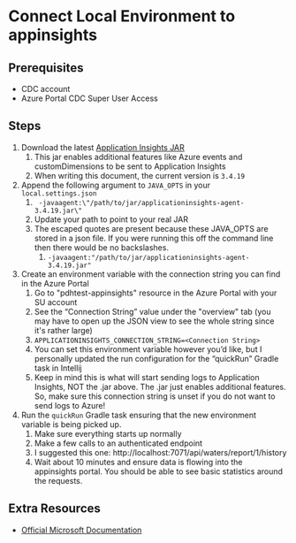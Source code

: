 # Connect Local Environment to appinsights

## Prerequisites

- CDC account
- Azure Portal CDC Super User Access

## Steps

1. Download the latest [Application Insights JAR](https://github.com/microsoft/ApplicationInsights-Java/releases)
    1. This jar enables additional features like Azure events and customDimensions to be sent to Application Insights
    2. When writing this document, the current version is `3.4.19`
2. Append the following argument to `JAVA_OPTS` in your `local.settings.json`
    1. ` -javaagent:\"/path/to/jar/applicationinsights-agent-3.4.19.jar\"`
    2. Update your path to point to your real JAR
    3. The escaped quotes are present because these JAVA_OPTS are stored in a json file. If you were running this off
       the command line then there would be no backslashes.
        1. `-javaagent:"/path/to/jar/applicationinsights-agent-3.4.19.jar"`
3. Create an environment variable with the connection string you can find in the Azure Portal
    1. Go to "pdhtest-appinsights" resource in the Azure Portal with your SU account
    2. See the “Connection String” value under the "overview" tab (you may have to open up the JSON view to see the
       whole string since it's rather large)
    3. `APPLICATIONINSIGHTS_CONNECTION_STRING=<Connection String>`
    4. You can set this environment variable however you’d like, but I personally updated the run configuration for the
       “quickRun” Gradle task in Intellij
    5. Keep in mind this is what will start sending logs to Application Insights, NOT the .jar above. The .jar just
       enables additional features. So, make sure this connection string is unset if you do not want to send logs to
       Azure!
4. Run the `quickRun` Gradle task ensuring that the new environment variable is being picked up.
    1. Make sure everything starts up normally
    2. Make a few calls to an authenticated endpoint
    3. I suggested this one: http://localhost:7071/api/waters/report/1/history
    4. Wait about 10 minutes and ensure data is flowing into the appinsights portal. You should be able to see basic
       statistics around the requests.

## Extra Resources

- [Official Microsoft Documentation](https://learn.microsoft.com/en-us/azure/azure-monitor/app/opentelemetry-enable?tabs=java)
